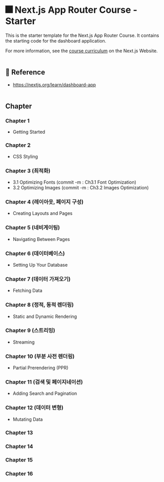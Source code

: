 # 🎆 Next.js App Router Course - Starter

This is the starter template for the Next.js App Router Course. It contains the starting code for the dashboard application.

For more information, see the [course curriculum](https://nextjs.org/learn) on the Next.js Website.
<br><br>

## 🌿 Reference

- https://nextjs.org/learn/dashboard-app<br><br>

## Chapter

### Chapter 1

- Getting Started<br>

### Chapter 2

- CSS Styling<br>

### Chapter 3 (최적화)

- 3.1 Optimizing Fonts (commit -m : Ch3.1 Font Optimization)
- 3.2 Optimizing Images (commit -m : Ch3.2 Images Optimization)<br>

### Chapter 4 (레이아웃, 페이지 구성)

- Creating Layouts and Pages<br>

### Chapter 5 (네비게이팅)

- Navigating Between Pages<br>

### Chapter 6 (데이터베이스)

- Setting Up Your Database<br>

### Chapter 7 (데이터 가져오기)

- Fetching Data<br>

### Chapter 8 (정적, 동적 렌더링)

- Static and Dynamic Rendering<br>

### Chapter 9 (스트리밍)

- Streaming<br>

### Chapter 10 (부분 사전 렌더링)

- Partial Prerendering (PPR)<br>

### Chapter 11 (검색 및 페이지네이션)

- Adding Search and Pagination<br>

### Chapter 12 (데이터 변형)

- Mutating Data<br>

### Chapter 13

### Chapter 14

### Chapter 15

### Chapter 16
